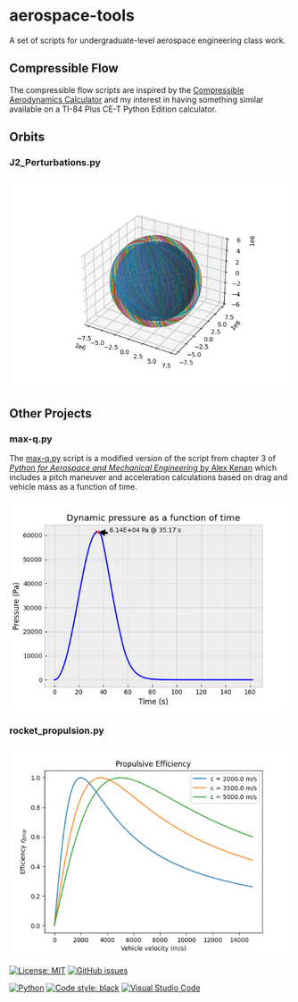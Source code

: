 # aerospace-tools

A set of scripts for undergraduate-level aerospace engineering class work.

## Compressible Flow

The compressible flow scripts are inspired by the [Compressible Aerodynamics Calculator](http://www.dept.aoe.vt.edu/~devenpor/aoe3114/calc.html) and my interest in having something similar available on a TI-84 Plus CE-T Python Edition calculator.

## Orbits

### J2_Perturbations.py

![Sample](Images/j2_example.png)

## Other Projects

### max-q.py

The [max-q.py](Other%20Projects/max-q.py) script is a modified version of the script from chapter 3 of [_Python for Aerospace and Mechanical Engineering_ by Alex Kenan](https://github.com/alexkenan/pymae) which includes a pitch maneuver and acceleration calculations based on drag and vehicle mass as a function of time.

![Example](Images/max-q.png)

### rocket_propulsion.py

![Sample output](Images/PropulsiveEfficiency.png)

[![License: MIT](https://img.shields.io/github/license/rayjd1650/aerospace-tools?style=for-the-badge)](https://opensource.org/licenses/MIT)
[![GitHub issues](https://img.shields.io/github/issues/rayjd1650/aerospace-tools?style=for-the-badge)](https://github.com/raydemay/aerospace-tools/issues)

[![Python](https://img.shields.io/badge/python-3670A0?style=for-the-badge&logo=python&logoColor=ffdd54)](https://www.python.org/)
[![Code style: black](https://img.shields.io/badge/code%20style-black-000000.svg?style=for-the-badge)](https://github.com/psf/black)
[![Visual Studio Code](https://img.shields.io/badge/Visual%20Studio%20Code-0078d7.svg?style=for-the-badge&logo=visual-studio-code&logoColor=white)](https://code.visualstudio.com/)
